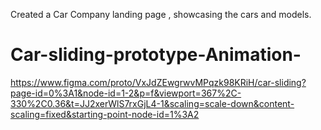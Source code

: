 Created a Car Company landing page , showcasing the cars and models.
# Car-sliding-prototype-Animation-
https://www.figma.com/proto/VxJdZEwgrwvMPqzk98KRiH/car-sliding?page-id=0%3A1&node-id=1-2&p=f&viewport=367%2C-330%2C0.36&t=JJ2xerWlS7rxGjL4-1&scaling=scale-down&content-scaling=fixed&starting-point-node-id=1%3A2
